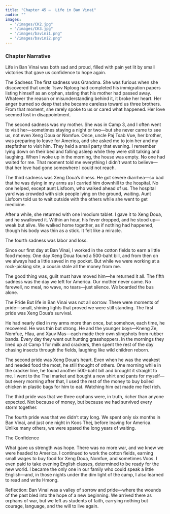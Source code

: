 ```yaml
---
title: "Chapter 45 —  Life in Ban Vinai"
audio: ""
images:
  - "/images/CK2.jpg"
  - "/images/CK3.jpg"
  - "/images/bavini1.png"
  - "/images/bavini2.png"
---
```


### Chapter Narrative

Life in Ban Vinai was both sad and proud, filled with pain yet lit by small victories that gave us confidence to hope again.

The Sadness
The first sadness was Grandma.
She was furious when she discovered that uncle Tswv Nploog had completed his immigration papers listing himself as an orphan, stating that his mother had passed away. Whatever the reason or misunderstanding behind it, it broke her heart. Her anger burned so deep that she became careless toward us three brothers. From that moment, she rarely spoke to us or cared what happened. Her love seemed lost in disappointment.

The second sadness was my mother. She was in Camp 3, and I often went to visit her—sometimes staying a night or two—but she never came to see us, not even Xeng Doua or Nomfue.
Once, uncle Paj Tsab Vue, her brother, was preparing to leave for America, and she asked me to join her and my stepfather to visit him. They held a small party that evening. I remember lying down on their bed and falling asleep while they were still talking and laughing.  When I woke up in the morning, the house was empty. No one had waited for me. That moment told me everything I didn’t want to believe—that her love had gone somewhere I could not reach.

The third sadness was Xeng Doua’s illness.
He got severe diarrhea—so bad that he was dying in my arms as I carried him downhill to the hospital. No one helped, except aunt Lisfoom, who walked ahead of us. The hospital yard was crowded with sick people lying on the ground, waiting. Aunt Lisfoom told us to wait outside with the others while she went to get medicine.

After a while, she returned with one Imodium tablet. I gave it to Xeng Doua, and he swallowed it. Within an hour, his fever dropped, and he stood up—weak but alive. We walked home together, as if nothing had happened, though his body was thin as a stick. It felt like a miracle.

The fourth sadness was labor and loss.

Since our first day at Ban Vinai, I worked in the cotton fields to earn a little food money. One day Xeng Doua found a 500-baht bill, and from then on we always had a little saved in my pocket. But while we were working at a rock-picking site, a cousin stole all the money from me.

The good thing was, guilt must have moved him—he returned it all.
The fifth sadness was the day we left for America.
Our mother never came. No farewell, no meal, no wave, no tears—just silence. We boarded the bus alone.

The Pride
But life in Ban Vinai was not all sorrow.
There were moments of pride—small, shining lights that proved we were still standing.
The first pride was Xeng Doua’s survival.

He had nearly died in my arms more than once, but somehow, each time, he recovered.
He was thin but strong. He and the younger boys—Kneng Ze, Nomfue, Hlau, and Xauv Mas—each made their own slingshots from rubber bands. Every day they went out hunting grasshoppers. In the mornings they lined up at Camp 1 for milk and crackers, then spent the rest of the day chasing insects through the fields, laughing like wild children reborn.

The second pride was Xeng Doua’s heart.
Even when he was the weakest and needed food the most, he still thought of others. One morning while in the cracker line, he found another 500-baht bill and brought it straight to me. I went to the Thai market and bought a new shirt and pants for myself—but every morning after that, I used the rest of the money to buy boiled chicken in plastic bags for him to eat. Watching him eat made me feel rich.

The third pride was that we three orphans were, in truth, richer than anyone expected.
Not because of money, but because we had survived every storm together.

The fourth pride was that we didn’t stay long.
We spent only six months in Ban Vinai, and just one night in Koos Thej, before leaving for America. Unlike many others, we were spared the long years of waiting.

The Confidence

What gave us strength was hope.
There was no more war, and we knew we were headed to America. I continued to work the cotton fields, earning small wages to buy food for Xeng Doua, Nomfue, and sometimes Voos. I even paid to take evening English classes, determined to be ready for the new world.
I became the only one in our family who could speak a little English—and, in those nights under the dim light of the camp, I also learned to read and write Hmong.

Reflection:
Ban Vinai was a valley of sorrow and pride—where the wounds of the past bled into the hope of a new beginning. We arrived there as orphans of war, but we left as students of faith, carrying nothing but courage, language, and the will to live again.